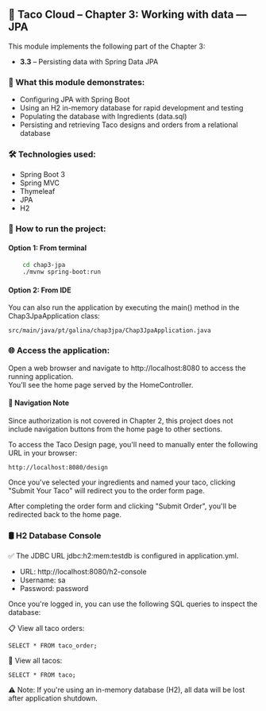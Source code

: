 ## 🌮 Taco Cloud – Chapter 3: Working with data — JPA

This module implements the following part of the Chapter 3:
- **3.3** – Persisting data with Spring Data JPA

### 🧠 What this module demonstrates:
- Configuring JPA with Spring Boot
- Using an H2 in-memory database for rapid development and testing
- Populating the database with Ingredients (data.sql)
- Persisting and retrieving Taco designs and orders from a relational database

### 🛠 Technologies used:
- Spring Boot 3
- Spring MVC
- Thymeleaf
- JPA
- H2

### 🚀 How to run the project:
#### Option 1: From terminal
```bash
    cd chap3-jpa
    ./mvnw spring-boot:run
```
#### Option 2: From IDE
You can also run the application by executing the main() method in the Chap3JpaApplication class:
```
src/main/java/pt/galina/chap3jpa/Chap3JpaApplication.java
```


### 🌐 Access the application:
Open a web browser and navigate to http://localhost:8080 to access the running application.
<br> You’ll see the home page served by the HomeController.
#### 🚧 Navigation Note
Since authorization is not covered in Chapter 2, this project does not include navigation buttons from the home page to other sections.

To access the Taco Design page, you'll need to manually enter the following URL in your browser:
```
http://localhost:8080/design
```
Once you've selected your ingredients and named your taco, clicking "Submit Your Taco" will redirect you to the order form page.

After completing the order form and clicking "Submit Order", you'll be redirected back to the home page.


### 🛢  H2 Database Console

✅ The JDBC URL jdbc:h2:mem:testdb is configured in application.yml.
* URL: http://localhost:8080/h2-console
* Username: sa
* Password: password

Once you're logged in, you can use the following SQL queries to inspect the database:

📋 View all taco orders:
```
SELECT * FROM taco_order;
```
🌮 View all tacos:
```
SELECT * FROM taco;
```

⚠️ Note: If you're using an in-memory database (H2), all data will be lost after application shutdown.

